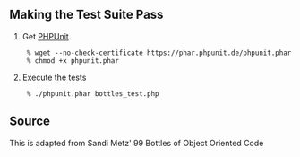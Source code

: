 ## Making the Test Suite Pass

1. Get [PHPUnit].

        % wget --no-check-certificate https://phar.phpunit.de/phpunit.phar
        % chmod +x phpunit.phar

2. Execute the tests

        % ./phpunit.phar bottles_test.php

[PHPUnit]: http://phpunit.de


## Source

This is adapted from Sandi Metz' 99 Bottles of Object Oriented Code
